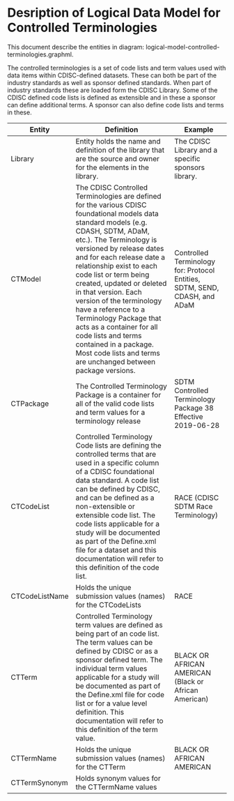 # Desription of Logical Data Model for Controlled Terminologies

This document describe the entities in diagram: logical-model-controlled-terminologies.graphml.

The controlled terminologies is a set of code lists and term values used with data items within CDISC-defined datasets. These can both be part of the industry standards as well as sponsor defined standards. When part of industry standards these are loaded form the CDISC Library. Some of the CDISC defined code lists is defined as extensible and in these a sponsor can define additional terms. A sponsor can also define code lists and terms in these.

| Entity | Definition | Example |
| ------ | ---------- | -------- |
| Library                | Entity holds the name and definition of the library that are the source and owner for the elements in the library. | The CDISC Library and a specific sponsors library.  |
| CTModel | The CDISC Controlled Terminologies are defined for the various CDISC foundational models data standard models (e.g. CDASH, SDTM, ADaM, etc.). The Terminology is versioned by release dates and for each release date a relationship exist to each code list or term being created, updated or deleted in that version. Each version of the terminology have a reference to a Terminology Package that acts as a container for all code lists and terms contained in a package. Most code lists and terms are unchanged between package versions. | Controlled Terminology for: Protocol Entities, SDTM, SEND, CDASH, and ADaM |
| CTPackage | The Controlled Terminology Package is a container for all of the valid code lists and term values for a terminology release | SDTM Controlled Terminology Package 38 Effective 2019-06-28 |
| CTCodeList | Controlled Terminology Code lists are defining the controlled terms that are used in a specific column of a CDISC foundational  data standard. A code list can be defined by CDISC, and can be defined as a non-extensible or extensible code list. The code lists applicable for a study will be documented as part of the Define.xml file for a dataset and this documentation will refer to this definition of the code list. | RACE (CDISC SDTM Race Terminology) |
| CTCodeListName | Holds the unique submission values (names) for the CTCodeLists | RACE |
| CTTerm | Controlled Terminology term values are defined as being part of an code list. The term values can be defined by CDISC or as a sponsor defined term. The individual term values applicable for a study will be documented as part of the Define.xml file for code list or for a value level definition. This documentation will refer to this definition of the term value. | BLACK OR AFRICAN AMERICAN (Black or African American) |
| CTTermName | Holds the unique submission values (names) for the CTTerm | BLACK OR AFRICAN AMERICAN |
| CTTermSynonym | Holds synonym values for the CTTermName values |   |
